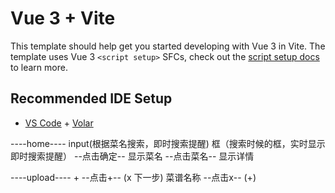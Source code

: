 # Vue 3 + Vite

This template should help get you started developing with Vue 3 in Vite. The template uses Vue 3 `<script setup>` SFCs, check out the [script setup docs](https://v3.vuejs.org/api/sfc-script-setup.html#sfc-script-setup) to learn more.

## Recommended IDE Setup

- [VS Code](https://code.visualstudio.com/) + [Volar](https://marketplace.visualstudio.com/items?itemName=johnsoncodehk.volar)




----home----
    input(根据菜名搜索，即时搜索提醒)
    框（搜索时候的框，实时显示即时搜索提醒）
    --点击确定-- 显示菜名
    --点击菜名-- 显示详情

----upload----
      +
      --点击+-- (x      下一步)  菜谱名称
      --点击x-- (+)